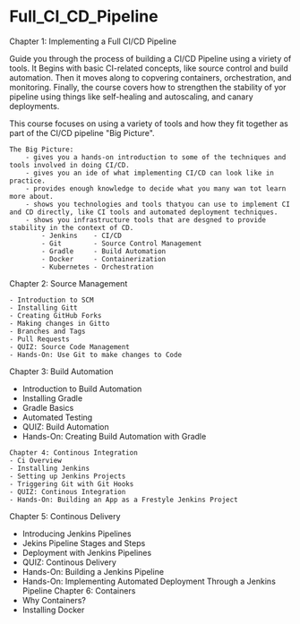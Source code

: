 # Full_CI_CD_Pipeline
Chapter 1: Implementing a Full CI/CD Pipeline

Guide you through the process of building a CI/CD Pipeline using a viriety of tools.  It Begins with basic CI-related concepts, like source control and build automation. Then it moves along to copvering containers,
orchestration, and monitoring.  Finally, the course covers how to strengthen the stability of yor pipeline
using things like self-healing and autoscaling, and canary deployments. 

This course focuses on using a variety of tools and how they fit together as part of the CI/CD pipeline "Big Picture".
```
The Big Picture: 
    - gives you a hands-on introduction to some of the techniques and tools involved in doing CI/CD.
    - gives you an ide of what implementing CI/CD can look like in practice.
    - provides enough knowledge to decide what you many wan tot learn more about. 
    - shows you technologies and tools thatyou can use to implement CI and CD directly, like CI tools and automated deployment techniques. 
    - shows you infrastructure tools that are desgned to provide stability in the context of CD.
        - Jenkins    - CI/CD
        - Git        - Source Control Management
        - Gradle     - Build Automation
        - Docker     - Containerization
        - Kubernetes - Orchestration
```
Chapter 2: Source Management 
```
- Introduction to SCM
- Installing Gitt
- Creating GitHub Forks
- Making changes in Gitto
- Branches and Tags
- Pull Requests
- QUIZ: Source Code Management 
- Hands-On: Use Git to make changes to Code
```
Chapter 3: Build Automation
- Introduction to Build Automation
- Installing Gradle 
- Gradle Basics
- Automated Testing 
- QUIZ: Build Automation
- Hands-On: Creating Build Automation with Gradle
```
Chapter 4: Continous Integration
- Ci Overview
- Installing Jenkins
- Setting up Jenkins Projects
- Triggering Git with Git Hooks
- QUIZ: Continous Integration
- Hands-On: Building an App as a Frestyle Jenkins Project
```
Chapter 5: Continous Delivery
- Introducing Jenkins Pipelines
- Jekins Pipeline Stages and Steps
- Deployment with Jenkins Pipelines
- QUIZ: Continous Delivery
- Hands-On: Building a Jenkins Pipeline
- Hands-On: Implementing Automated Deployment Through a Jenkins Pipeline
  Chapter 6: Containers
- Why Containers?
- Installing Docker
```
